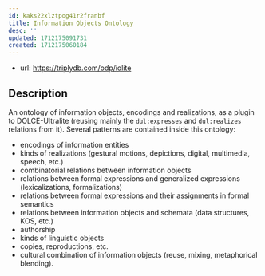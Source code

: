 ```yaml
---
id: kaks22xlztpog41r2franbf
title: Information Objects Ontology
desc: ''
updated: 1712175091731
created: 1712175060184
---
```


- url: https://triplydb.com/odp/iolite

## Description

An ontology of information objects, encodings and realizations, as a plugin to DOLCE-Ultralite (reusing mainly the `dul:expresses` and `dul:realizes` relations from it). Several patterns are contained inside this ontology:

-   encodings of information entities
-   kinds of realizations (gestural motions, depictions, digital, multimedia, speech, etc.)
-   combinatorial relations between information objects
-   relations between formal expressions and generalized expressions (lexicalizations, formalizations)
-   relations between formal expressions and their assignments in formal semantics
-   relations between information objects and schemata (data structures, KOS, etc.)
-   authorship
-   kinds of linguistic objects
-   copies, reproductions, etc.
-   cultural combination of information objects (reuse, mixing, metaphorical blending).